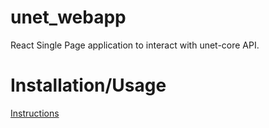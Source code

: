 # unet_webapp

React Single Page application to interact with unet-core API.


# Installation/Usage

[Instructions](https://github.com/acwilson96/unet)
